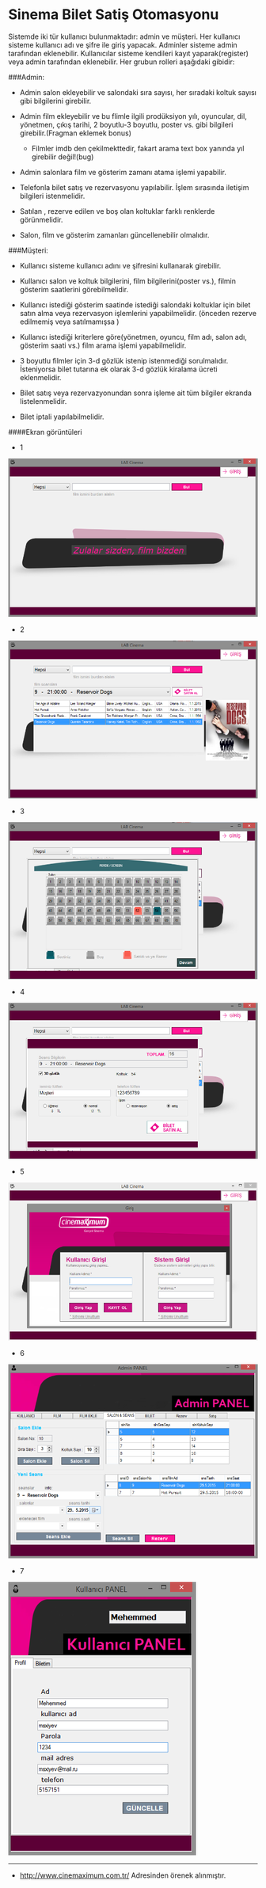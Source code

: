 # Sinema Bilet Satiş Otomasyonu

Sistemde iki tür kullanıcı bulunmaktadır: admin ve müşteri. Her kullanıcı sisteme kullanıcı adı ve şifre ile giriş yapacak. Adminler sisteme admin tarafından eklenebilir. Kullanıcılar sisteme kendileri kayıt yaparak(register) veya admin tarafından eklenebilir. Her grubun rolleri aşağıdaki gibidir:

###Admin:

* Admin salon ekleyebilir ve salondaki sıra sayısı, her sıradaki koltuk sayısı gibi bilgilerini girebilir.

* Admin film ekleyebilir ve bu flimle ilgili prodüksiyon yılı, oyuncular, dil, yönetmen, çıkış tarihi, 2 boyutlu-3 boyutlu, poster vs. gibi   bilgileri girebilir.(Fragman eklemek bonus)
   * Filmler imdb den çekilmekttedir, fakart arama text box yanında yıl girebilir değil!(bug)
* Admin salonlara film ve gösterim zamanı atama işlemi   yapabilir.
* Telefonla bilet satış ve rezervasyonu yapılabilir. İşlem sırasında iletişim bilgileri istenmelidir.
* Satılan , rezerve edilen ve boş olan koltuklar farklı renklerde görünmelidir.
* Salon, film ve gösterim zamanları güncellenebilir olmalıdır.

###Müşteri:

* Kullanıcı sisteme kullanıcı adını ve şifresini kullanarak girebilir.

* Kullanıcı salon ve koltuk bilgilerini, film bilgilerini(poster vs.), filmin gösterim saatlerini görebilmelidir.

* Kullanıcı istediği gösterim saatinde istediği salondaki koltuklar için bilet satın alma veya rezervasyon işlemlerini yapabilmelidir. (önceden rezerve edilmemiş veya satılmamışsa )
* Kullanıcı istediği kriterlere göre(yönetmen, oyuncu, film adı, salon adı, gösterim saati  vs.) film arama işlemi yapabilmelidir.
* 3 boyutlu filmler için 3-d gözlük istenip istenmediği sorulmalıdır. İsteniyorsa bilet tutarına ek olarak 3-d gözlük kiralama ücreti eklenmelidir.
* Bilet satış veya rezervazyonundan sonra işleme ait tüm bilgiler ekranda listelenmelidir.
* Bilet iptali yapılabilmelidir.

####Ekran görüntüleri

* 1

![](https://raw.githubusercontent.com/PAU-Projects/Cinema-Automation/master/img/screen1.png)

* 2

![](https://raw.githubusercontent.com/PAU-Projects/Cinema-Automation/master/img/screen2.png)

* 3

![](https://raw.githubusercontent.com/PAU-Projects/Cinema-Automation/master/img/screen3.png)

* 4

![](https://raw.githubusercontent.com/PAU-Projects/Cinema-Automation/master/img/screen4.png)

* 5

![](https://raw.githubusercontent.com/PAU-Projects/Cinema-Automation/master/img/screen5.png)

* 6

![](https://raw.githubusercontent.com/PAU-Projects/Cinema-Automation/master/img/screen6.png)

* 7

![](https://raw.githubusercontent.com/PAU-Projects/Cinema-Automation/master/img/screen7.png)


-----------------
* http://www.cinemaximum.com.tr/ Adresinden örenek alınmıştır.
